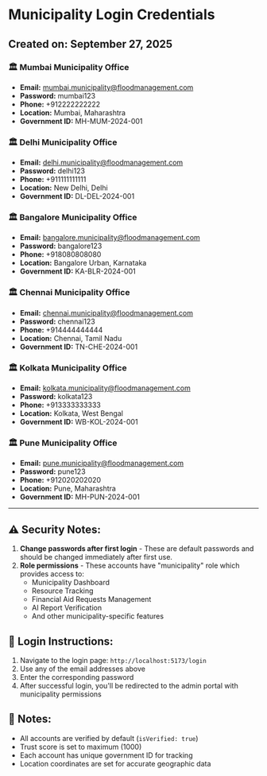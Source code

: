 # Municipality Login Credentials

## Created on: September 27, 2025

### 🏛️ Mumbai Municipality Office

- **Email:** mumbai.municipality@floodmanagement.com
- **Password:** mumbai123
- **Phone:** +912222222222
- **Location:** Mumbai, Maharashtra
- **Government ID:** MH-MUM-2024-001

### 🏛️ Delhi Municipality Office

- **Email:** delhi.municipality@floodmanagement.com
- **Password:** delhi123
- **Phone:** +911111111111
- **Location:** New Delhi, Delhi
- **Government ID:** DL-DEL-2024-001

### 🏛️ Bangalore Municipality Office

- **Email:** bangalore.municipality@floodmanagement.com
- **Password:** bangalore123
- **Phone:** +918080808080
- **Location:** Bangalore Urban, Karnataka
- **Government ID:** KA-BLR-2024-001

### 🏛️ Chennai Municipality Office

- **Email:** chennai.municipality@floodmanagement.com
- **Password:** chennai123
- **Phone:** +914444444444
- **Location:** Chennai, Tamil Nadu
- **Government ID:** TN-CHE-2024-001

### 🏛️ Kolkata Municipality Office

- **Email:** kolkata.municipality@floodmanagement.com
- **Password:** kolkata123
- **Phone:** +913333333333
- **Location:** Kolkata, West Bengal
- **Government ID:** WB-KOL-2024-001

### 🏛️ Pune Municipality Office

- **Email:** pune.municipality@floodmanagement.com
- **Password:** pune123
- **Phone:** +912020202020
- **Location:** Pune, Maharashtra
- **Government ID:** MH-PUN-2024-001

---

## ⚠️ Security Notes:

1. **Change passwords after first login** - These are default passwords and should be changed immediately after first use.
2. **Role permissions** - These accounts have "municipality" role which provides access to:
   - Municipality Dashboard
   - Resource Tracking
   - Financial Aid Requests Management
   - AI Report Verification
   - And other municipality-specific features

## 🔐 Login Instructions:

1. Navigate to the login page: `http://localhost:5173/login`
2. Use any of the email addresses above
3. Enter the corresponding password
4. After successful login, you'll be redirected to the admin portal with municipality permissions

## 📝 Notes:

- All accounts are verified by default (`isVerified: true`)
- Trust score is set to maximum (1000)
- Each account has unique government ID for tracking
- Location coordinates are set for accurate geographic data
